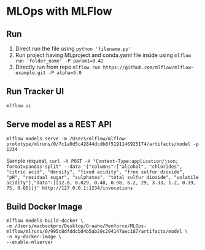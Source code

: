 # MLOps with MLFlow


## Run
1. Direct run the file using `python 'filename.py'`
2. Run project having MLproject and conda.yaml file inside using `mlflow run 'folder_name' -P param1=0.42`
3. Directly run from repo `mlflow run https://github.com/mlflow/mlflow-example.git -P alpha=5.0`

## Run Tracker UI
`mlflow ui`

## Serve model as a REST API
`mlflow models serve -m /Users/mlflow/mlflow-prototype/mlruns/0/7c1a0d5c42844dcdb8f5191146925174/artifacts/model -p 1234`

Sample request, 
`curl -X POST -H "Content-Type:application/json; format=pandas-split" --data '{"columns":["alcohol", "chlorides", "citric acid", "density", "fixed acidity", "free sulfur dioxide", "pH", "residual sugar", "sulphates", "total sulfur dioxide", "volatile acidity"],"data":[[12.8, 0.029, 0.48, 0.98, 6.2, 29, 3.33, 1.2, 0.39, 75, 0.66]]}' http://127.0.0.1:1234/invocations`

## Build Docker Image
```
mlflow models build-docker \
-m /Users/macbookpro/Desktop/Graaho/Renforce/MLOps-mlflow/mlruns/0/995c8dfddcbd4b5ab29c294147aec187/artifacts/model \
-n my-docker-image \
--enable-mlserver
```